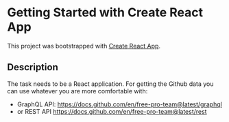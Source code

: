 # Getting Started with Create React App

This project was bootstrapped with [Create React App](https://github.com/facebook/create-react-app).

## Description

The task needs to be a React application. For getting the Github data you can use whatever you are more comfortable with:

- GraphQL API: https://docs.github.com/en/free-pro-team@latest/graphql
- or REST API https://docs.github.com/en/free-pro-team@latest/rest
